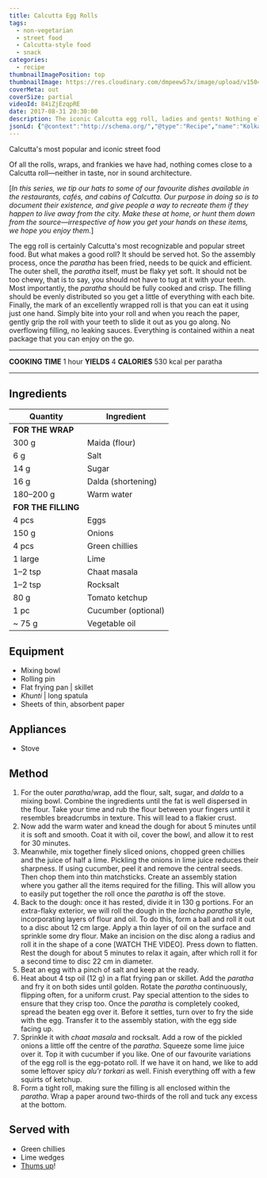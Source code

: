 ```yaml
---
title: Calcutta Egg Rolls
tags:
  - non-vegetarian
  - street food
  - Calcutta-style food
  - snack
categories:
  - recipe
thumbnailImagePosition: top
thumbnailImage: https://res.cloudinary.com/dmpeew57x/image/upload/v1504209714/egg-roll-website_-thumbnail-_h4tzx1.png
coverMeta: out
coverSize: partial
videoId: 84iZjEzqpRE
date: 2017-08-31 20:30:00
description: The iconic Calcutta egg roll, ladies and gents! Nothing else will do.
jsonLd: {"@context":"http://schema.org/","@type":"Recipe","name":"Kolkata Egg Roll","author":"Bong Eats","image":"https://res.cloudinary.com/dmpeew57x/image/upload/v1504209714/egg-roll-website_-thumbnail-_h4tzx1.png ","description":"The iconic Calcutta egg roll, ladies and gents! Nothing else will do.","prepTime":"PT20M","totalTime":"PT60M","recipeYield":"4","nutrition":{"@type":"NutritionInformation","servingSize":"4","calories":"530 calories"}, "recipeIngredient":["300 g Maida (flour)","6 g Salt","14 g Sugar","16 g Dalda (shortening)","180–200 g Warm water","4 pcs Eggs","150 g Onions","4 pcs Green chillies","1 large Lime","1–2 tsp Chaat masala","1–2 tsp Rocksalt","80 g Tomato ketchup","1 pc Cucumber (optional)","~ 75 g Vegetable oil"],"recipeInstructions":["1. For the outer paratha/wrap, add the flour, salt, sugar, and dalda to a mixing bowl. Combine the ingredients until the fat is well dispersed in the flour. Take your time and rub the flour between your fingers until it resembles breadcrumbs in texture. This will lead to a flakier crust.","2. Now add the warm water and knead the dough for about 5 minutes until it is soft and smooth. Coat it with oil, cover the bowl, and allow it to rest for 30 minutes.","3. Meanwhile, mix together finely sliced onions, chopped green chillies and the juice of half a lime. Pickling the onions in lime juice reduces their sharpness. If using cucumber, peel it and remove the central seeds. Then chop them into thin matchsticks. Create an assembly station where you gather all the items required for the filling. This will allow you to easily put together the roll once the paratha is off the stove.","4. Back to the dough: once it has rested, divide it in 130 g portions. For an extra-flaky exterior, we will roll the dough in the lachcha paratha style, incorporating layers of flour and oil. To do this, form a ball and roll it out to a disc about 12 cm large. Apply a thin layer of oil on the surface and sprinkle some dry flour. Make an incision on the disc along a radius and roll it in the shape of a cone [WATCH THE VIDEO]. Press down to flatten. Rest the dough for about 5 minutes to relax it again, after which roll it for a second time to disc 22 cm in diameter.","5. Beat an egg with a pinch of salt and keep at the ready.","6. Heat about 4 tsp oil (12 g) in a flat frying pan or skillet. Add the paratha and fry it on both sides until golden. Rotate the paratha continuously, flipping often, for a uniform crust. Pay special attention to the sides to ensure that they crisp too. Once the paratha is completely cooked, spread the beaten egg over it. Before it settles, turn over to fry the side with the egg. Transfer it to the assembly station, with the egg side facing up.","7. Sprinkle it with chaat masala and rocksalt. Add a row of the pickled onions a little off the centre of the paratha. Squeeze some lime juice over it. Top it with cucumber if you like. One of our favourite variations of the egg roll is the egg-potato roll. If we have it on hand, we like to add some leftover spicy alu’r torkari as well. Finish everything off with a few squirts of ketchup.","8. Form a tight roll, making sure the filling is all enclosed within the paratha. Wrap a paper around two-thirds of the roll and tuck any excess at the bottom."]}
---
```





<p class="post-byline">Calcutta's most popular and iconic street food</p>

<p class="post-intro">Of all the rolls, wraps, and frankies we have had, nothing comes close to a Calcutta roll—neither in taste, nor in sound architecture.</p>

[_In this series, we tip our hats to some of our favourite dishes available in the restaurants, cafés, and cabins of Calcutta. Our purpose in doing so is to document their existence, and give people a way to recreate them if they happen to live away from the city. Make these at home, or hunt them down from the source—irrespective of how you get your hands on these items, we hope you enjoy them._]

<!-- more -->
<span class="dropcap">T</span>he egg roll is certainly Calcutta's most recognizable and popular street food. But what makes a good roll? It should be served hot. So the assembly process, once the _paratha_ has been fried,  needs to be quick and efficient. The outer shell, the _paratha_ itself, must be flaky yet soft. It should not be too chewy, that is to say, you should not have to tug at it with your teeth. Most importantly, the _paratha_ should be fully cooked and crisp. The filling should be evenly distributed so you get a little of everything with each bite. Finally, the mark of an excellently wrapped roll is that you can eat it using just one hand. Simply bite into your roll and when you reach the paper, gently grip the roll with your teeth to slide it out as you go along. No overflowing filling, no leaking sauces. Everything is contained within a neat package that you can enjoy on the go.


***

**COOKING TIME** 1 hour
**YIELDS** 4
**CALORIES** 530 kcal per paratha
***
## Ingredients
|            Quantity | Ingredient          | 
|---------------------|---------------------|
|    **FOR THE WRAP** |                     |
|               300 g | Maida (flour)       |
|                 6 g | Salt                |
|                14 g | Sugar               |
|                16 g | Dalda (shortening)  |
|           180–200 g | Warm water          |
| **FOR THE FILLING** |                     |
|               4 pcs | Eggs                |
|               150 g | Onions              |
|               4 pcs | Green chillies      |
|             1 large | Lime                |
|             1–2 tsp | Chaat masala        |
|             1–2 tsp | Rocksalt            |
|                80 g | Tomato ketchup      |
|                1 pc | Cucumber (optional) |
|              ~ 75 g | Vegetable oil       |



## Equipment
- Mixing bowl
- Rolling pin
- Flat frying pan | skillet
-  _Khunti_ | long spatula
- Sheets of thin, absorbent paper

## Appliances
- Stove

## Method

1. For the outer _paratha_/wrap, add the flour, salt, sugar, and _dalda_ to a mixing bowl. Combine the ingredients until the fat is well dispersed in the flour. Take your time and rub the flour between your fingers until it resembles breadcrumbs in texture. This will lead to a flakier crust.
2. Now add the warm water and knead the dough for about 5 minutes until it is soft and smooth. Coat it with oil, cover the bowl, and allow it to rest for 30 minutes.
3. Meanwhile, mix together finely sliced onions, chopped green chillies and the juice of half a lime. Pickling the onions in lime juice reduces their sharpness. If using cucumber, peel it and remove the central seeds. Then chop them into thin matchsticks. Create an assembly station where you gather all the items required for the filling. This will allow you to easily put together the roll once the _paratha_ is off the stove.
4. Back to the dough: once it has rested, divide it in 130 g portions. For an extra-flaky exterior, we will roll the dough in the _lachcha paratha_ style, incorporating layers of flour and oil. To do this, form a ball and roll it out to a disc about 12 cm large. Apply a thin layer of oil on the surface and sprinkle some dry flour. Make an incision on the disc along a radius and roll it in the shape of a cone [WATCH THE VIDEO]. Press down to flatten. Rest the dough for about 5 minutes to relax it again, after which roll it for a second time to disc 22 cm in diameter.
5. Beat an egg with a pinch of salt and keep at the ready.
6. Heat about 4 tsp oil (12 g) in a flat frying pan or skillet. Add the _paratha_ and fry it on both sides until golden. Rotate the _paratha_ continuously, flipping often, for a uniform crust. Pay special attention to the sides to ensure that they crisp too. Once the _paratha_ is completely cooked, spread the beaten egg over it. Before it settles, turn over to fry the side with the egg. Transfer it to the assembly station, with the egg side facing up.
7. Sprinkle it with _chaat masala_ and rocksalt. Add a row of the pickled onions a little off the centre of the _paratha_. Squeeze some lime juice over it. Top it with cucumber if you like. One of our favourite variations of the egg roll is the egg-potato roll. If we have it on hand, we like to add some leftover spicy _alu’r torkari_ as well. Finish everything off with a few squirts of ketchup.
8. Form a tight roll, making sure the filling is all enclosed within the _paratha_. Wrap a paper around two-thirds of the roll and tuck any excess at the bottom.


## Served with
- Green chillies
- Lime wedges
- [Thums up](https://en.wikipedia.org/wiki/Thums_Up)!